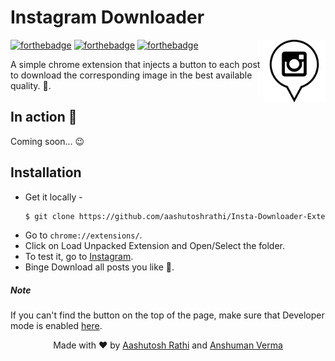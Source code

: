 # Instagram Downloader

[<img src="img/icon-128x128.png" align="right" width="100">](https://github.com/aashutoshrathi/Insta-Downloader-Extension)

[![forthebadge](http://forthebadge.com/images/badges/built-with-love.svg)](http://forthebadge.com)
[![forthebadge](http://forthebadge.com/images/badges/uses-js.svg)](http://forthebadge.com)
[![forthebadge](http://forthebadge.com/images/badges/makes-people-smile.svg)](http://forthebadge.com)

A simple chrome extension that injects a button to each post to download the corresponding image in the best available quality. :tada:.


## In action :movie_camera:

Coming soon... :wink:

## Installation

 - Get it locally - 
   ```sh
   $ git clone https://github.com/aashutoshrathi/Insta-Downloader-Extension.git
   ```
 - Go to `chrome://extensions/`.
 - Click on Load Unpacked Extension and Open/Select the folder.
 - To test it, go to [Instagram](https://www.instagram.com).
 - Binge Download all posts you like :rocket:.


##### Note

If you can't find the button on the top of the page, make sure that Developer mode is enabled [here](https://developer.chrome.com/extensions/faq#faq-dev-01).


<p align="center"> Made with ❤ by <a href="https://github.com/aashutoshrathi">Aashutosh Rathi</a> and <a href="https://github.com/anshumanv">Anshuman Verma</a> </p>